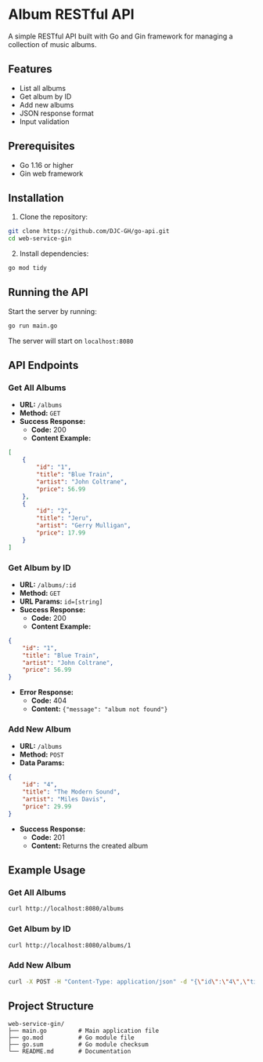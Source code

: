 # Album RESTful API

A simple RESTful API built with Go and Gin framework for managing a collection of music albums.

## Features

- List all albums
- Get album by ID
- Add new albums
- JSON response format
- Input validation

## Prerequisites

- Go 1.16 or higher
- Gin web framework

## Installation

1. Clone the repository:
```bash
git clone https://github.com/DJC-GH/go-api.git
cd web-service-gin
```

2. Install dependencies:
```bash
go mod tidy
```

## Running the API

Start the server by running:
```bash
go run main.go
```

The server will start on `localhost:8080`

## API Endpoints

### Get All Albums
- **URL:** `/albums`
- **Method:** `GET`
- **Success Response:**
  - **Code:** 200
  - **Content Example:**
```json
[
    {
        "id": "1",
        "title": "Blue Train",
        "artist": "John Coltrane",
        "price": 56.99
    },
    {
        "id": "2",
        "title": "Jeru",
        "artist": "Gerry Mulligan",
        "price": 17.99
    }
]
```

### Get Album by ID
- **URL:** `/albums/:id`
- **Method:** `GET`
- **URL Params:** `id=[string]`
- **Success Response:**
  - **Code:** 200
  - **Content Example:**
```json
{
    "id": "1",
    "title": "Blue Train",
    "artist": "John Coltrane",
    "price": 56.99
}
```
- **Error Response:**
  - **Code:** 404
  - **Content:** `{"message": "album not found"}`

### Add New Album
- **URL:** `/albums`
- **Method:** `POST`
- **Data Params:**
```json
{
    "id": "4",
    "title": "The Modern Sound",
    "artist": "Miles Davis",
    "price": 29.99
}
```
- **Success Response:**
  - **Code:** 201
  - **Content:** Returns the created album

## Example Usage

### Get All Albums
```bash
curl http://localhost:8080/albums
```

### Get Album by ID
```bash
curl http://localhost:8080/albums/1
```

### Add New Album
```bash
curl -X POST -H "Content-Type: application/json" -d "{\"id\":\"4\",\"title\":\"The Modern Sound\",\"artist\":\"Miles Davis\",\"price\":29.99}" http://localhost:8080/albums
```

## Project Structure

```
web-service-gin/
├── main.go         # Main application file
├── go.mod          # Go module file
├── go.sum          # Go module checksum
└── README.md       # Documentation
```